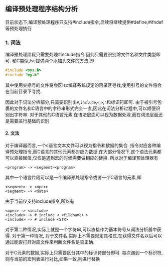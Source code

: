 编译预处理程序结构分析
----------------------

目前状态下,编译预处理程序只支持#include指令,后续将继续提供#define,#ifndef等预处理执行

### 1. 词法
编译预处理阶段只需要处理#include指令,因此只需要识别除文件名和文件类型即可. 和C类似,lsc提供两个添加头文件的方法,即
``` c
#include <sys.h>
#include "my.h" 
```

其中使用尖括号的文件将会区lsc编译系统规定的目录区寻找,使用引号的文件将会在当前目录下寻找.

因此对于词法分析部分,只需要识别出`#`,`include`,`<`,`>`,`"`和标识符即可. 由于被引号包裹的文件名和C语言中的字符串形式完全一直,因此在词法分析过程中,可以顺便识别出字符串. 对于其他的C语言元素,在语法层面可以视为数据处理,而在词法层面还是需要进行基础的识别


#### 2. 文法
对于编译器而言,一个c语言文本文件可以视为指令和数据的集合. 指令对应各种编译预处理指令,而C语言的其他元素都对应为数据,在大部分情况下,这个语法元素都可以直接赋值,仅仅是遇到宏的时候需要做相应的替换. 所以对于编译预处理器有
```
<program> -> <segment><program>
```
其中一个语言片段可以是一个编译预处理指令或者一个C语言的元素,即
```
<segment> -> <oper>
<segment> -> <data>
```

由于当前仅支持include指令,所以有
```
<oper> -> <include>
<include> -> # include < <filename> >
<include> -> # include <STR>
```
对于第二种情况,实际上就是一个字符串,可以直接作为基本符号从词法分析器中获得. 对于第一种情况,
对于文件名,实际上不需要规定其格式,在获得文件名以后可以通过能否打开对应文件来判断文件名是否正确.

对于C元素的数据,实际上只需要区分其中的标识符部分即可. 每次遇到一个标识符,则与当前的宏列表进行对比,如果一致,则进行替换





